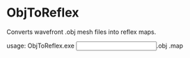 # ObjToReflex
Converts wavefront .obj mesh files into reflex maps.

usage: ObjToReflex.exe <input>.obj <output>.map